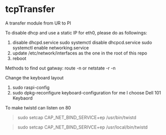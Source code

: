# tcpTransfer
A transfer module from UR to PI

To disable dhcp and use a static IP for eth0, please do as followings:
1.  disable dhcpd.service
    sudo systemctl disable dhcpcd.service
    sudo systemctl enable networking.service
2.  update /etc/network/interfaces as the one in the root of this repo
3.  reboot

Methods to find out gatway:
  route -n
  or 
  netstate -r -n

Change the keyboard layout
1. sudo raspi-config
2. sudo dpkg-reconfigure keyboard-configuration 
for me I choose Dell 101 Keybaord

To make twistd can listen on 80
>sudo setcap CAP_NET_BIND_SERVICE+ep /usr/bin/twistd

>sudo setcap CAP_NET_BIND_SERIVCE+ep /usr/local/bin/twistd
